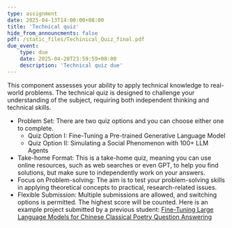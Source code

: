 ```yaml
---
type: assignment
date: 2025-04-13T14:00:00+08:00
title: 'Technical quiz'
hide_from_announcments: false
pdf: /static_files/Techinical_Quiz_final.pdf
due_event: 
    type: due
    date: 2025-04-20T23:59:59+08:00
    description: 'Technical quiz due'
---
```

This component assesses your ability to apply technical knowledge to real-world problems. The technical quiz is designed to challenge your understanding of the subject, requiring both independent thinking and technical skills.
- Problem Set: There are two quiz options and you can choose either one to complete.
  - Quiz Option I: Fine-Tuning a Pre-trained Generative Language Model
  - Quiz Option II: Simulating a Social Phenomenon with 100+ LLM Agents
- Take-home Format: This is a take-home quiz, meaning you can use online resources, such as web searches or even GPT, to help you find solutions, but make sure to independently work on your answers.
- Focus on Problem-solving: The aim is to test your problem-solving skills in applying theoretical concepts to practical, research-related issues.
- Flexible Submission: Multiple submissions are allowed, and switching options is permitted. The highest score will be counted.
Here is an example project submitted by a previous student:
[Fine-Tuning Large Language Models for Chinese Classical Poetry Question Answering]({{site.baseurl}}/static_files/sample/Sample_High_1.zip)
